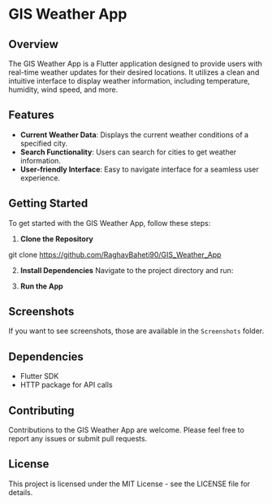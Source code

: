 # GIS Weather App

## Overview

The GIS Weather App is a Flutter application designed to provide users with real-time weather updates for their desired locations. It utilizes a clean and intuitive interface to display weather information, including temperature, humidity, wind speed, and more.

## Features

- **Current Weather Data**: Displays the current weather conditions of a specified city.
- **Search Functionality**: Users can search for cities to get weather information.
- **User-friendly Interface**: Easy to navigate interface for a seamless user experience.

## Getting Started

To get started with the GIS Weather App, follow these steps:

1. **Clone the Repository**

git clone
https://github.com/RaghavBaheti90/GIS_Weather_App

2. **Install Dependencies**
   Navigate to the project directory and run:

3. **Run the App**

## Screenshots

If you want to see screenshots, those are available in the `Screenshots` folder.

## Dependencies

- Flutter SDK
- HTTP package for API calls

## Contributing

Contributions to the GIS Weather App are welcome. Please feel free to report any issues or submit pull requests.

## License

This project is licensed under the MIT License - see the LICENSE file for details.
